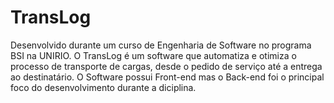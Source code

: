 # TransLog
Desenvolvido durante um curso de Engenharia de Software no programa BSI na UNIRIO. O TransLog é um software que automatiza e otimiza o processo de transporte de cargas, desde o pedido de serviço até a entrega ao destinatário.
O Software possui Front-end mas o Back-end foi o principal foco do desenvolvimento durante a diciplina.
